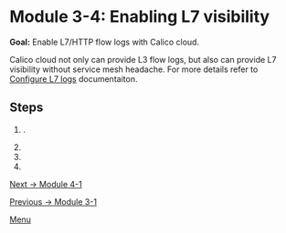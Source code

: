 # Module 3-4: Enabling L7 visibility 

**Goal:** Enable L7/HTTP flow logs with Calico cloud.

Calico cloud not only can provide L3 flow logs, but also can provide L7 visibility without service mesh headache. 
For more details refer to [Configure L7 logs](https://docs.tigera.io/v3.6/visibility/elastic/l7/configure) documentaiton.

## Steps

1. .

    

2. 
    

3. 

    

4. 

[Next -> Module 4-1](../modules/compliance-reports.md)

[Previous -> Module 3-1](../modules/dynamic-packet-capture.md)

[Menu](../README.md)

